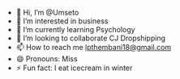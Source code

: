 - 👋 Hi, I’m @Umseto
- 👀 I’m interested in business
- 🌱 I’m currently learning Psychology
- 💞️ I’m looking to collaborate CJ Dropshipping
- 📫 How to reach me lpthembani18@gmail.com
- 😄 Pronouns: Miss
- ⚡ Fun fact: I eat icecream in winter

<!---
Umseto/Umseto is a ✨ special ✨ repository because its `README.md` (this file) appears on your GitHub profile.
You can click the Preview link to take a look at your changes.
--->

